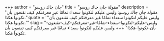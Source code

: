 +++
author = "جان جاك روسو"
title = "مقولة جان جاك روسو"
description = "مقولة جان جاك روسو: وليس عليكم لتكونوا سعداء تمامًا غير معرفتكم كيف تقنعون بأن تكونوا هكذا."
quote = '''وليس عليكم لتكونوا سعداء تمامًا غير معرفتكم كيف تقنعون بأن تكونوا هكذا.''' 
slug = "وليس-عليكم-لتكونوا-سعداء-تمامًا-غير-معرفتكم-كيف-تقنعون-بأن-تكونوا-هكذا"
+++
وليس عليكم لتكونوا سعداء تمامًا غير معرفتكم كيف تقنعون بأن تكونوا هكذا.
